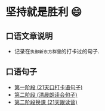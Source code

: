 # 坚持就是胜利 :smile:
## 口语文章说明
- 记录在`执御新东方群里`的打卡过的句子. 

## 口语句子
- [第一阶段 (21天口打卡语句子)](https://w3cpress.github.io/learn-english/1)
- [第二阶段 (清晨朗读会句子)](https://w3cpress.github.io/learn-english/2)
- [第二阶段换课 (21天跟读营)](https://w3cpress.github.io/learn-english/3)
